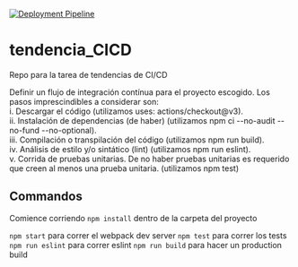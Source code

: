 [![Deployment Pipeline](https://github.com/RicardoAcosta15/tendencia_CICD/actions/workflows/pipeline.yml/badge.svg)](https://github.com/RicardoAcosta15/tendencia_CICD/actions/workflows/pipeline.yml)

# tendencia_CICD

Repo para la tarea de tendencias de CI/CD<br>

Definir un flujo de integración contínua para el proyecto escogido. Los pasos imprescindibles a considerar
son:<br>
  i. Descargar el código (utilizamos uses: actions/checkout@v3).<br>
  ii. Instalación de dependencias (de haber) (utilizamos npm ci --no-audit --no-fund --no-optional).<br>
  iii. Compilación o transpilación del código (utilizamos npm run build).<br>
  iv. Análisis de estilo y/o sintático (lint) (utilizamos npm run eslint).<br>
  v. Corrida de pruebas unitarias. De no haber pruebas unitarias es requerido que creen al menos una
prueba unitaria. (utilizamos npm test)

## Commandos

Comience corriendo `npm install` dentro de la carpeta del proyecto

`npm start` para correr el webpack dev server
`npm test` para correr los tests
`npm run eslint` para correr eslint
`npm run build` para hacer un production build
